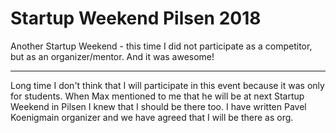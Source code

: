 # Startup Weekend Pilsen 2018

<!--date:2018-05-11--2018-05-13-->
<!--update:2018-06-29-->

Another Startup Weekend - this time I did not participate as a competitor, but as an organizer/mentor. And it was awesome!

---

Long time I don't think that I will participate in this event because it was only for students.
When <person>Max<!--Kozlov--></person> mentioned to me that he will be at next Startup Weekend in Pilsen I knew that I should be there too. I have written <person>Pavel Koenig<role>main organizer</role></person> and we have
agreed that I will be there as org.

<!--not-finished-->

<!--
## Pitching


## First night

## Second day

## Second night


## Final day

-->
